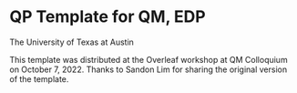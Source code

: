 # QP Template for QM, EDP

The University of Texas at Austin

This template was distributed at the Overleaf workshop at QM Colloquium on October 7, 2022. Thanks to Sandon Lim for sharing the original version of the template.